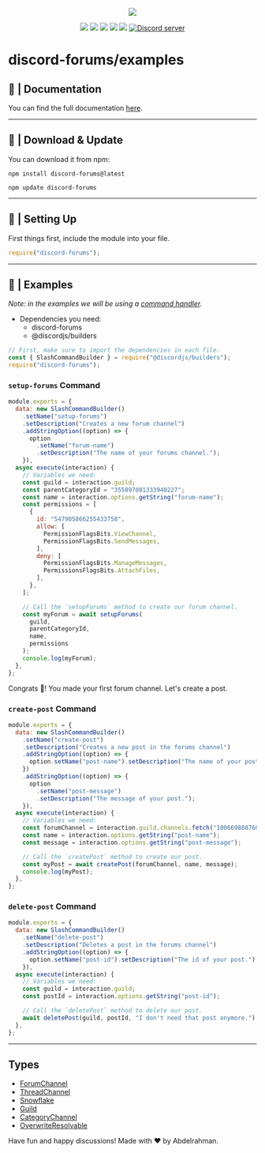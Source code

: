 <p align="center"><a href="https://nodei.co/npm/discord-forums/"><img src="https://nodei.co/npm/discord-forums.png"></a></p>
<p align="center"><img src="https://img.shields.io/npm/v/discord-forums"> <img src="https://img.shields.io/github/repo-size/Abdelrahman-Mohammad/discord-forums"> <img src="https://img.shields.io/npm/l/discord-forums"> <img src="https://img.shields.io/github/contributors/Abdelrahman-Mohammad/discord-forums"> <img src="https://img.shields.io/github/package-json/dependency-version/Abdelrahman-Mohammad/discord-forums/mongoose">
  <a href="https://discord.gg/rk7cVyk"><img src="https://discordapp.com/api/guilds/753938142246994031/widget.png" alt="Discord server"/></a></p>

# **discord-forums/examples**

## **📄 | Documentation**

You can find the full documentation [here](https://github.com/Abdelrahman-Mohammad/discord-forums/).

---

## **📁 | Download & Update**

You can download it from npm:

```cli
npm install discord-forums@latest
```

```cli
npm update discord-forums
```

---

## **🔧 | Setting Up**

First things first, include the module into your file.

```js
require("discord-forums");
```

---

## **🧪 | Examples**

_Note: in the examples we will be using a [command handler](https://discordjs.guide/creating-your-bot/command-handling.html)._

- Dependencies you need:
  - discord-forums
  - @discordjs/builders

```js
// First, make sure to import the dependencies in each file.
const { SlashCommandBuilder } = require("@discordjs/builders");
require("discord-forums");
```

### **`setup-forums` Command**

```js
module.exports = {
  data: new SlashCommandBuilder()
    .setName("setup-forums")
    .setDescription("Creates a new forum channel")
    .addStringOption((option) => {
      option
        .setName("forum-name")
        .setDescription("The name of your forums channel.");
    }),
  async execute(interaction) {
    // Variables we need:
    const guild = interaction.guild;
    const parentCategoryId = "355897081333940227";
    const name = interaction.options.getString("forum-name");
    const permissions = [
      {
        id: "547905866255433758",
        allow: [
          PermissionFlagsBits.ViewChannel,
          PermissionFlagsBits.SendMessages,
        ],
        deny: [
          PermissionFlagsBits.ManageMessages,
          PermissionsFlagsBits.AttachFiles,
        ],
      },
    ];

    // Call the `setupForums` method to create our forum channel.
    const myForum = await setupForums(
      guild,
      parentCategoryId,
      name,
      permissions
    );
    console.log(myForum);
  },
};
```

Congrats 🥳! You made your first forum channel. Let's create a post.

### **`create-post` Command**

```js
module.exports = {
  data: new SlashCommandBuilder()
    .setName("create-post")
    .setDescription("Creates a new post in the forums channel")
    .addStringOption((option) => {
      option.setName("post-name").setDescription("The name of your post.");
    })
    .addStringOption((option) => {
      option
        .setName("post-message")
        .setDescription("The message of your post.");
    }),
  async execute(interaction) {
    // Variables we need:
    const forumChannel = interaction.guild.channels.fetch("1006698887605653");
    const name = interaction.options.getString("post-name");
    const message = interaction.options.getString("post-message");

    // Call the `createPost` method to create our post.
    const myPost = await createPost(forumChannel, name, message);
    console.log(myPost);
  },
};
```

### **`delete-post` Command**

```js
module.exports = {
  data: new SlashCommandBuilder()
    .setName("delete-post")
    .setDescription("Deletes a post in the forums channel")
    .addStringOption((option) => {
      option.setName("post-id").setDescription("The id of your post.");
    }),
  async execute(interaction) {
    // Variables we need:
    const guild = interaction.guild;
    const postId = interaction.options.getString("post-id");

    // Call the `deletePost` method to delete our post.
    await deletePost(guild, postId, "I don't need that post anymore.");
  },
};
```

---

## Types

- [ForumChannel](https://discord.js.org/#/docs/discord.js/14.9.0/class/ForumChannel)
- [ThreadChannel](https://discord.js.org/#/docs/discord.js/14.9.0/class/ThreadChannel)
- [Snowflake](https://discord.js.org/#/docs/discord.js/14.9.0/typedef/Snowflake)
- [Guild](https://discord.js.org/#/docs/discord.js/14.9.0/class/Guild)
- [CategoryChannel](https://discord.js.org/#/docs/discord.js/14.9.0/class/CategoryChannel)
- [OverwriteResolvable](https://discord.js.org/#/docs/discord.js/14.9.0/typedef/OverwriteResolvable)

Have fun and happy discussions! Made with ❤ by Abdelrahman.

